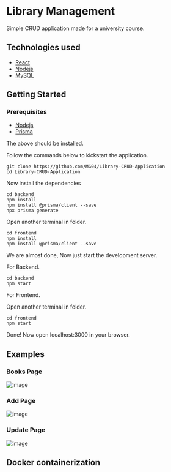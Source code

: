 # Library Management 

Simple CRUD application made for a university course.

## Technologies used
- [React](https://react.dev/)
- [Nodejs](https://nodejs.org)
- [MySQL](https://www.mysql.com)

## Getting Started

### Prerequisites
- [Nodejs](https://nodejs.org/en/download)
- [Prisma](https://www.prisma.io/)

The above should be installed.

Follow the commands below to kickstart the application.
```shell
git clone https://github.com/MG04/Library-CRUD-Application
cd Library-CRUD-Application
```

Now install the dependencies
```shell
cd backend
npm install
npm install @prisma/client --save
npx prisma generate
```
Open another terminal in folder.
```shell
cd frontend
npm install
npm install @prisma/client --save
```

We are almost done, Now just start the development server.

For Backend.
```shell
cd backend
npm start
```
For Frontend.

Open another terminal in folder.
```shell
cd frontend  
npm start
```
Done! Now open localhost:3000 in your browser.

## Examples

### Books Page

![image](https://github.com/user-attachments/assets/c334ca5b-b0a7-4618-a254-b93c78bae42d)


### Add Page

![image](https://github.com/user-attachments/assets/dc3b6484-3205-4f8b-aa3c-7521dfaa1f26)


### Update Page

![image](https://github.com/user-attachments/assets/8cebef99-ab5d-45c4-a975-b0165afb1b7b)


## Docker containerization
